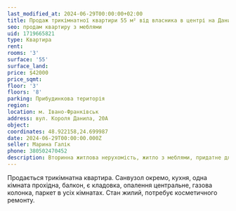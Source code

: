```yaml
---
last_modified_at: 2024-06-29T00:00:00+02:00
title: Продаж трикімнатної квартири 55 м² від власника в центрі на Данила Короля
seo: продам квартиру з меблями
uid: 1719665821
type: Квартира
rent:
rooms: '3'
surface: '55'
surface_land:
price: $42000
price_sqmt:
floor: '3'
floors: '8'
parking: Прибудинкова територія
region:
location: м. Івано-Франківськ
address: вул. Короля Данила, 20А
object:
coordinates: 48.922158,24.699987
date: 2024-06-29T00:00:00.000Z
seller: Марина Галік
phone: 380502470452
description: Вторинна житлова нерухомість, житло з меблями, придатне для проживання
---
```


Продається трикімнатна квартира. Санвузол окремо, кухня, одна кімната прохідна, балкон, є кладовка, опалення центральне, газова колонка, паркет в усіх кімнатах. Стан жилий, потребує косметичного ремонту.
